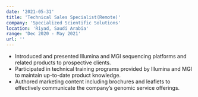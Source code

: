 ```yaml
---
date: '2021-05-31'
title: 'Technical Sales Specialist(Remote)'
company: 'Specialized Scientific Solutions'
location: 'Riyad, Saudi Arabia'
range: 'Dec 2020 - May 2021'
url: ''
---
```


- Introduced and presented Illumina and MGI sequencing platforms and related products to prospective clients.
- Participated in technical training programs provided by Illumina and MGI to maintain up-to-date product knowledge.
- Authored marketing content including brochures and leaflets to effectively communicate the company’s genomic service offerings.

